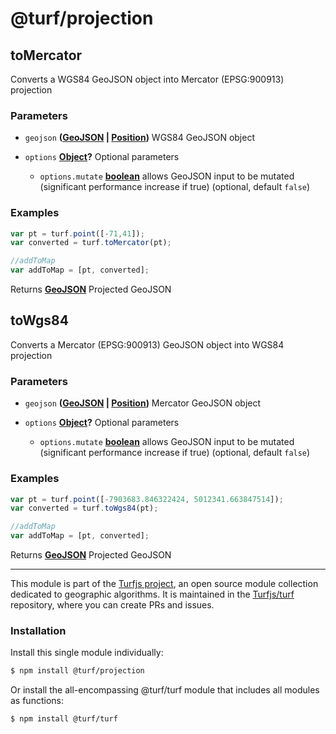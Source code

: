# @turf/projection

<!-- Generated by documentation.js. Update this documentation by updating the source code. -->

## toMercator

Converts a WGS84 GeoJSON object into Mercator (EPSG:900913) projection

### Parameters

*   `geojson` **([GeoJSON][1] | [Position][2])** WGS84 GeoJSON object
*   `options` **[Object][3]?** Optional parameters

    *   `options.mutate` **[boolean][4]** allows GeoJSON input to be mutated (significant performance increase if true) (optional, default `false`)

### Examples

```javascript
var pt = turf.point([-71,41]);
var converted = turf.toMercator(pt);

//addToMap
var addToMap = [pt, converted];
```

Returns **[GeoJSON][1]** Projected GeoJSON

## toWgs84

Converts a Mercator (EPSG:900913) GeoJSON object into WGS84 projection

### Parameters

*   `geojson` **([GeoJSON][1] | [Position][2])** Mercator GeoJSON object
*   `options` **[Object][3]?** Optional parameters

    *   `options.mutate` **[boolean][4]** allows GeoJSON input to be mutated (significant performance increase if true) (optional, default `false`)

### Examples

```javascript
var pt = turf.point([-7903683.846322424, 5012341.663847514]);
var converted = turf.toWgs84(pt);

//addToMap
var addToMap = [pt, converted];
```

Returns **[GeoJSON][1]** Projected GeoJSON

[1]: https://tools.ietf.org/html/rfc7946#section-3

[2]: https://developer.mozilla.org/docs/Web/API/Position

[3]: https://developer.mozilla.org/docs/Web/JavaScript/Reference/Global_Objects/Object

[4]: https://developer.mozilla.org/docs/Web/JavaScript/Reference/Global_Objects/Boolean

<!-- This file is automatically generated. Please don't edit it directly. If you find an error, edit the source file of the module in question (likely index.js or index.ts), and re-run "yarn docs" from the root of the turf project. -->

---

This module is part of the [Turfjs project](https://turfjs.org/), an open source module collection dedicated to geographic algorithms. It is maintained in the [Turfjs/turf](https://github.com/Turfjs/turf) repository, where you can create PRs and issues.

### Installation

Install this single module individually:

```sh
$ npm install @turf/projection
```

Or install the all-encompassing @turf/turf module that includes all modules as functions:

```sh
$ npm install @turf/turf
```
